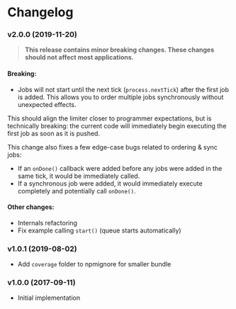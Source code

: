 # Changelog

### v2.0.0 (2019-11-20)

> **This release contains minor breaking changes. These changes should not affect most applications.**

#### Breaking:

- Jobs will not start until the next tick (`process.nextTick`) after the first job is added. 
This allows you to order multiple jobs synchronously without unexpected effects.

This should align the limiter closer to programmer expectations, but
is technically breaking: the current code will immediately begin executing
the first job as soon as it is pushed.

This change also fixes a few edge-case bugs related to ordering & sync jobs:

- If an `onDone()` callback were added before any jobs were added in the same
tick, it would be immediately called.
- If a synchronous job were added, it would immediately execute completely
and potentially call `onDone()`.

#### Other changes:
- Internals refactoring
- Fix example calling `start()` (queue starts automatically)

### v1.0.1 (2019-08-02)

- Add `coverage` folder to npmignore for smaller bundle

### v1.0.0 (2017-09-11)

- Initial implementation